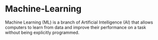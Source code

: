 # Machine-Learning
Machine Learning (ML) is a branch of Artificial Intelligence (AI) that allows computers to learn from data and improve their performance on a task without being explicitly programmed.
